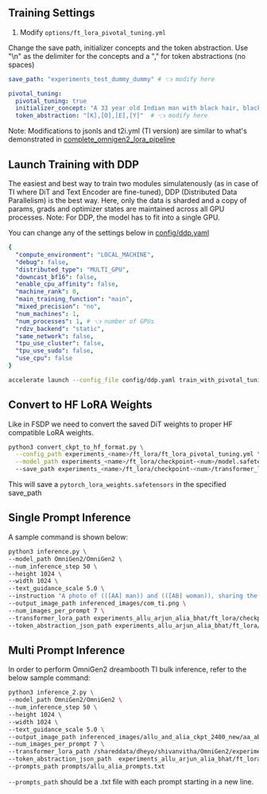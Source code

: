 ## Training Settings

1. Modify `options/ft_lora_pivotal_tuning.yml`

Change the save path, initializer concepts and the token abstraction.
Use "\n" as the delimiter for the concepts and a "," for token abstractions (no spaces)

```yaml
save_path: "experiments_test_dummy_dummy" # 👈 modify here

pivotal_tuning:
  pivotal_tuning: true
  initializer_concept: "A 33 year old Indian man with black hair, black beard, strong build\nA 77 year old Indian old man with slight belly fat and white facial hair\nA 17 year old Indian boy with light facial hair going to university\nA 17 year old Indian girl with long hair going to university" # 👈 modify here
  token_abstraction: "[K],[O],[E],[Y]"  # 👈 modify here

```

Note: Modifications to jsonls and t2i.yml (TI version) are similar to what's demonstrated in [complete_omnigen2_lora_pipeline](complete_omnigen2_lora_pipeline.md)


## Launch Training with DDP

The easiest and best way to train two modules simulatenously (as in case of TI where DiT and Text Encoder are fine-tuned), DDP (Distributed Data Parallelism) is the best way. Here, only the data is sharded and a copy of params, grads and optimizer states are maintained across all GPU processes. 
Note: For DDP, the model has to fit into a single GPU.

You can change any of the settings below in [config/ddp.yaml](../config/ddp.yaml)

```yaml
{
  "compute_environment": "LOCAL_MACHINE",
  "debug": false,
  "distributed_type": "MULTI_GPU",
  "downcast_bf16": false,
  "enable_cpu_affinity": false,
  "machine_rank": 0,
  "main_training_function": "main",
  "mixed_precision": "no",
  "num_machines": 1,
  "num_processes": 1, # 👈 number of GPUs
  "rdzv_backend": "static",
  "same_network": false,
  "tpu_use_cluster": false,
  "tpu_use_sudo": false,
  "use_cpu": false
}

```

```bash
accelerate launch --config_file config/ddp.yaml train_with_pivotal_tuning.py --config options/ft_lora_pivotal_tuning.yml

```

## Convert to HF LoRA Weights

Like in FSDP we need to convert the saved DiT weights to proper HF compatible LoRA weights.

```bash
python3 convert_ckpt_to_hf_format.py \
  --config_path experiments_<name>/ft_lora/ft_lora_pivotal_tuning.yml \
  --model_path experiments_<name>/ft_lora/checkpoint-<num>/model.safetensors \ 
  --save_path experiments_<name>/ft_lora/checkpoint-<num>/transformer_lora

```

This will save a `pytorch_lora_weights.safetensors` in the specified save_path

## Single Prompt Inference

A sample command is shown below:

```bash
python3 inference.py \
--model_path OmniGen2/OmniGen2 \
--num_inference_step 50 \
--height 1024 \
--width 1024 \
--text_guidance_scale 5.0 \
--instruction "A photo of (([AA] man)) and (([AB] woman)), sharing the frame in a beautiful botanical garden, mountains in the background, both are placed in a romantic pose." \
--output_image_path inferenced_images/com_ti.png \
--num_images_per_prompt 7 \
--transformer_lora_path experiments_allu_arjun_alia_bhat/ft_lora/checkpoint-2400/transformer_lora \
--token_abstraction_json_path experiments_allu_arjun_alia_bhat/ft_lora/checkpoint-2400/tokens.json 

```

## Multi Prompt Inference

In order to perform OmniGen2 dreambooth TI bulk inference, refer to the below sample command:

```bash
python3 inference_2.py \
--model_path OmniGen2/OmniGen2 \
--num_inference_step 50 \
--height 1024 \
--width 1024 \
--text_guidance_scale 5.0 \
--output_image_path inferenced_images/allu_and_alia_ckpt_2400_new/aa_ab.png \
--num_images_per_prompt 7 \
--transformer_lora_path /shareddata/dheyo/shivanvitha/OmniGen2/experiments_allu_arjun_alia_bhat/ft_lora/checkpoint-2400/transformer_lora \
--token_abstraction_json_path  experiments_allu_arjun_alia_bhat/ft_lora/checkpoint-2400/tokens.json  \
--prompts_path prompts/allu_alia_prompts.txt

```

`--prompts_path` should be a .txt file with each prompt starting in a new line.